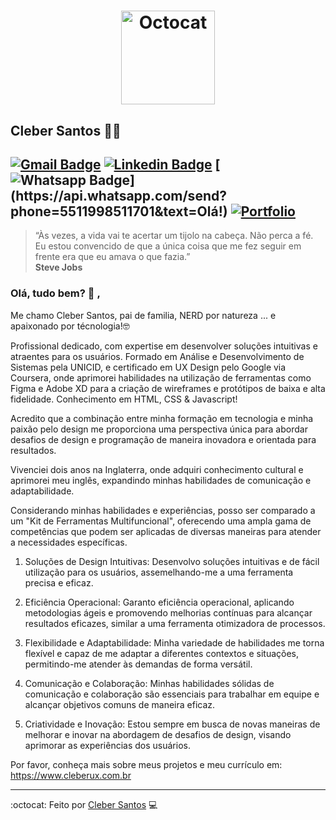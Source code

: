 <h1 align="center">
    <img
        alt="Octocat"
        src="https://user-images.githubusercontent.com/62780876/163990400-4cced913-0b04-4efe-94cb-a1e69039ce2a.jpg"
        width="150px"
      />
</h1>



## Cleber Santos :man_astronaut:

[![Gmail Badge](https://img.shields.io/badge/-My_Gmail-c14438?style=flat-square&logo=Gmail&logoColor=white&link=mailto:cleber7284@gmail.com)](mailto:cleber7284@gmail.com)
[![Linkedin Badge](https://img.shields.io/badge/-Cleber_Santos-blue?style=flat-square&logo=Linkedin&logoColor=white&link=https://www.linkedin.com/in/cleber-rodrigo-santos/)](https://www.linkedin.com/in/cleber-rodrigo-santos/)
[![Whatsapp Badge](https://img.shields.io/badge/-My_Whatsapp-4CA143?style=flat-square&labelColor=4CA143&logo=whatsapp&logoColor=white&link=https://api.whatsapp.com/send?phone=5511998511701&text=Olá!)](https://api.whatsapp.com/send?phone=5511998511701&text=Olá!)
[![Portfolio](https://img.shields.io/badge/Portfolio-FF5722?style=for-the-badge&logo=todoist&logoColor=white)](https://www.cleberux.com.br)
---
> “Às vezes, a vida vai te acertar um tijolo na cabeça. Não perca a fé. Eu estou convencido de que a única coisa que me fez seguir em frente era que eu amava o que fazia.”  
> **Steve Jobs**

### Olá, tudo bem? :vulcan_salute: ,

Me chamo Cleber Santos, pai de familia, NERD por natureza ... e apaixonado por técnologia!🤓

Profissional dedicado, com expertise em desenvolver soluções intuitivas e atraentes para os usuários. Formado em Análise e Desenvolvimento de Sistemas pela UNICID, e certificado em UX Design pelo Google via Coursera, onde aprimorei habilidades na utilização de ferramentas como Figma e Adobe XD para a criação de wireframes e protótipos de baixa e alta fidelidade. Conhecimento em HTML, CSS & Javascript!

Acredito que a combinação entre minha formação em tecnologia e minha paixão pelo design me proporciona uma perspectiva única para abordar desafios de design e programação de maneira inovadora e orientada para resultados.

Vivenciei dois anos na Inglaterra, onde adquiri conhecimento cultural e aprimorei meu inglês, expandindo minhas habilidades de comunicação e adaptabilidade.

Considerando minhas habilidades e experiências, posso ser comparado a um "Kit de Ferramentas Multifuncional", oferecendo uma ampla gama de competências que podem ser aplicadas de diversas maneiras para atender a necessidades específicas.

1. Soluções de Design Intuitivas: Desenvolvo soluções intuitivas e de fácil utilização para os usuários, assemelhando-me a uma ferramenta precisa e eficaz.

2. Eficiência Operacional: Garanto eficiência operacional, aplicando metodologias ágeis e promovendo melhorias contínuas para alcançar resultados eficazes, similar a uma ferramenta otimizadora de processos.

3. Flexibilidade e Adaptabilidade: Minha variedade de habilidades me torna flexível e capaz de me adaptar a diferentes contextos e situações, permitindo-me atender às demandas de forma versátil.

4. Comunicação e Colaboração: Minhas habilidades sólidas de comunicação e colaboração são essenciais para trabalhar em equipe e alcançar objetivos comuns de maneira eficaz.

5. Criatividade e Inovação: Estou sempre em busca de novas maneiras de melhorar e inovar na abordagem de desafios de design, visando aprimorar as experiências dos usuários.

Por favor, conheça mais sobre meus projetos e meu currículo em: https://www.cleberux.com.br

---
:octocat: Feito por [Cleber Santos](https://github.com/cleber-santos) :computer: